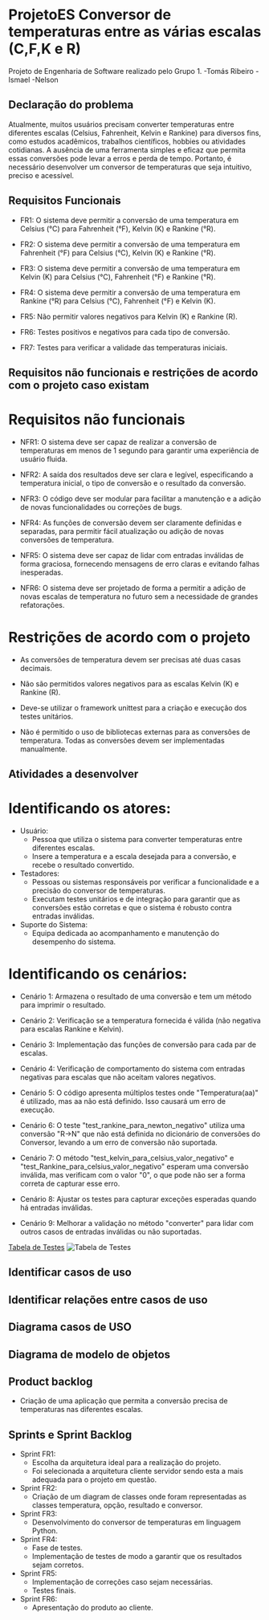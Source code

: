 # ProjetoES Conversor de temperaturas entre as várias escalas (C,F,K e R) 
Projeto de Engenharia de Software realizado pelo Grupo 1.
-Tomás Ribeiro
-Ismael 
-Nelson 

## Declaração do problema
Atualmente, muitos usuários precisam converter temperaturas entre diferentes escalas (Celsius, Fahrenheit, Kelvin e Rankine) para diversos fins, como estudos acadêmicos, trabalhos científicos, hobbies ou atividades cotidianas. A ausência de uma ferramenta simples e eficaz que permita essas conversões pode levar a erros e perda de tempo. Portanto, é necessário desenvolver um conversor de temperaturas que seja intuitivo, preciso e acessível.

## Requisitos Funcionais

- FR1: O sistema deve permitir a conversão de uma temperatura em Celsius (°C) para Fahrenheit (°F), Kelvin (K) e Rankine (°R).

- FR2: O sistema deve permitir a conversão de uma temperatura em Fahrenheit (°F) para Celsius (°C), Kelvin (K) e Rankine (°R).

- FR3: O sistema deve permitir a conversão de uma temperatura em Kelvin (K) para Celsius (°C), Fahrenheit (°F) e Rankine (°R).

- FR4: O sistema deve permitir a conversão de uma temperatura em Rankine (°R) para Celsius (°C), Fahrenheit (°F) e Kelvin (K).

- FR5: Não permitir valores negativos para Kelvin (K) e Rankine (R).

- FR6: Testes positivos e negativos para cada tipo de conversão.

- FR7: Testes para verificar a validade das temperaturas iniciais.

## Requisitos não funcionais e restrições de acordo com o projeto caso existam

# Requisitos não funcionais

- NFR1: O sistema deve ser capaz de realizar a conversão de temperaturas em menos de 1 segundo para garantir uma experiência de usuário fluida.

- NFR2: A saída dos resultados deve ser clara e legível, especificando a temperatura inicial, o tipo de conversão e o resultado da conversão.

- NFR3: O código deve ser modular para facilitar a manutenção e a adição de novas funcionalidades ou correções de bugs.

- NFR4: As funções de conversão devem ser claramente definidas e separadas, para permitir fácil atualização ou adição de novas conversões de temperatura.

- NFR5: O sistema deve ser capaz de lidar com entradas inválidas de forma graciosa, fornecendo mensagens de erro claras e evitando falhas inesperadas.

- NFR6: O sistema deve ser projetado de forma a permitir a adição de novas escalas de temperatura no futuro sem a necessidade de grandes refatorações.

# Restrições de acordo com o projeto

- As conversões de temperatura devem ser precisas até duas casas decimais.

- Não são permitidos valores negativos para as escalas Kelvin (K) e Rankine (R).

- Deve-se utilizar o framework unittest para a criação e execução dos testes unitários.

- Não é permitido o uso de bibliotecas externas para as conversões de temperatura. Todas as conversões devem ser implementadas manualmente.

## Atividades a desenvolver

# Identificando os atores:

- Usuário: 
    - Pessoa que utiliza o sistema para converter temperaturas entre diferentes escalas. 
    - Insere a temperatura e a escala desejada para a conversão, e recebe o resultado convertido.
- Testadores: 
    - Pessoas ou sistemas responsáveis por verificar a funcionalidade e a precisão do conversor de temperaturas. 
    - Executam testes unitários e de integração para garantir que as conversões estão corretas e que o sistema é robusto contra entradas inválidas.
- Suporte do Sistema: 
    - Equipa dedicada ao acompanhamento e manutenção do desempenho do sistema.

# Identificando os cenários:

- Cenário 1: Armazena o resultado de uma conversão e tem um método para imprimir o resultado.

- Cenário 2: Verificação se a temperatura fornecida é válida (não negativa para escalas Rankine e Kelvin). 

- Cenário 3: Implementação das funções de conversão para cada par de escalas.

- Cenário 4: Verificação de comportamento do sistema com entradas negativas para escalas que não aceitam valores negativos.

- Cenário 5: O código apresenta múltiplos testes onde "Temperatura(aa)" é utilizado, mas aa não está definido. Isso causará um erro de execução.

- Cenário 6: O teste "test_rankine_para_newton_negativo" utiliza uma conversão "R->N" que não está definida no dicionário de conversões do Conversor, levando a um erro de conversão não suportada.

- Cenário 7: O método "test_kelvin_para_celsius_valor_negativo" e "test_Rankine_para_celsius_valor_negativo" esperam uma conversão inválida, mas verificam com o valor "0", o que pode não ser a forma correta de capturar esse erro.

- Cenário 8: Ajustar os testes para capturar exceções esperadas quando há entradas inválidas.

- Cenário 9: Melhorar a validação no método "converter" para lidar com outros casos de entradas inválidas ou não suportadas.

[Tabela de Testes](https://github.com/pesobreiro/ES_exercicios/blob/master/projeto/grupo1/Imagens/testes.png)
![Tabela de Testes](https://github.com/pesobreiro/ES_exercicios/blob/master/projeto/grupo1/Imagens/testes.png)

## Identificar casos de uso

## Identificar relações entre casos de uso





## Diagrama casos de USO


## Diagrama de modelo de objetos


## Product backlog

- Criação de uma aplicação que permita a conversão precisa de temperaturas nas diferentes escalas.

## Sprints e Sprint Backlog

- Sprint FR1:
    - Escolha da arquitetura ideal para a realização do projeto.
    - Foi selecionada a arquitetura cliente servidor sendo esta a mais adequada para o projeto em questão.
- Sprint FR2:
    - Criação de um diagram de classes onde foram representadas as classes temperatura, opção, resultado e conversor.
- Sprint FR3:
    - Desenvolvimento do conversor de temperaturas em linguagem Python.
- Sprint FR4:
    - Fase de testes. 
    - Implementação de testes de modo a garantir que os resultados sejam corretos.
- Sprint FR5:
    - Implementação de correções caso sejam necessárias.
    - Testes finais.
- Sprint FR6:
    - Apresentação do produto ao cliente.

